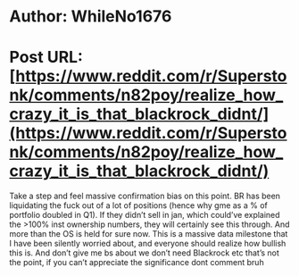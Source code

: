 # Author: WhileNo1676
# Post URL: [https://www.reddit.com/r/Superstonk/comments/n82poy/realize_how_crazy_it_is_that_blackrock_didnt/](https://www.reddit.com/r/Superstonk/comments/n82poy/realize_how_crazy_it_is_that_blackrock_didnt/)


Take a step and feel massive confirmation bias on this point. BR has been liquidating the fuck out of a lot of positions (hence why gme as a % of portfolio doubled in Q1). If they didn’t sell in jan, which could’ve explained the >100% inst ownership numbers, they will certainly see this through. And more than the OS is held for sure now. This is a massive data milestone that I have been silently worried about, and everyone should realize how bullish this is. And don’t give me bs about we don’t need Blackrock etc that’s not the point, if you can’t appreciate the significance dont comment bruh